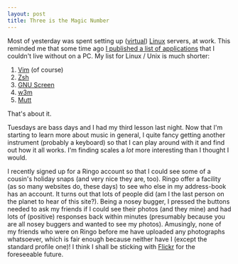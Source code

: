 ```yaml
---
layout: post
title: Three is the Magic Number
---
```


Most of yesterday was spent setting up
([virtual](http://www.vmware.com/products/server/))
[Linux](http://www.novell.com/linux/) servers, at work. This reminded me that
some time ago [I published a list of
applications](http://johnsy.com/blog/entry/20051130191827) that I couldn't live
without on a PC. My list for Linux / Unix is much shorter:

1. [Vim](http://vim.org/) (of course)
1. [Zsh](http://zsh.sunsite.dk/)
1. [GNU Screen](http://www.gnu.org/software/screen/)
1. [w3m](http://www.w3m.org/)
1. [Mutt](http://www.mutt.org/)

That's about it.

Tuesdays are bass days and I had my third lesson last night. Now that I'm
starting to learn more about music in general, I quite fancy getting another
instrument (probably a keyboard) so that I can play around with it and find out
how it all works. I'm finding scales a _lot_ more interesting than I thought I
would.

I recently signed up for a Ringo account so that I could see some of a cousin's
holiday snaps (and very nice they are, too). Ringo offer a facility (as so many
websites do, these days) to see who else in my address-book has an account. It
turns out that lots of people did (am I the last person on the planet to hear of
this site?). Being a nosey bugger, I pressed the buttons needed to ask my
friends if I could see their photos (and they mine) and had lots of (positive)
responses back within minutes (presumably because you are all nosey buggers and
wanted to see my photos). Amusingly, none of my friends who were on Ringo before
me have uploaded any photographs whatsoever, which is fair enough because
neither have I (except the standard profile one)! I think I shall be sticking
with [Flickr](http://www.flickr.com/photos/johnsyweb/) for the foreseeable
future.

